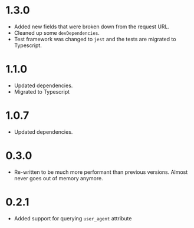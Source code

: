 # 1.3.0
- Added new fields that were broken down from the request URL.
- Cleaned up some `devDependencies`.
- Test framework was changed to `jest` and the tests are migrated to Typescript.

# 1.1.0
- Updated dependencies.
- Migrated to Typescript

# 1.0.7
- Updated dependencies.

# 0.3.0
- Re-written to be much more performant than previous versions. Almost never goes out of memory anymore.

# 0.2.1

- Added support for querying ```user_agent``` attribute

